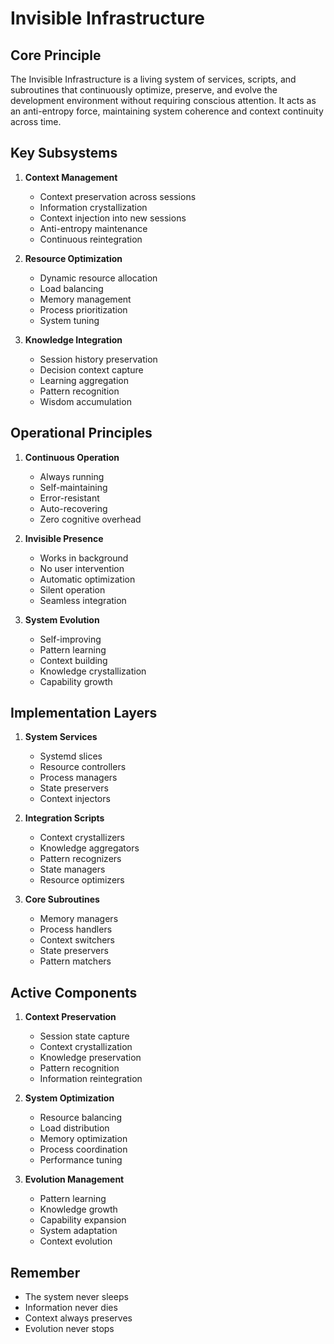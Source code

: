 # Invisible Infrastructure

## Core Principle
The Invisible Infrastructure is a living system of services, scripts, and subroutines that continuously optimize, preserve, and evolve the development environment without requiring conscious attention. It acts as an anti-entropy force, maintaining system coherence and context continuity across time.

## Key Subsystems

1. **Context Management**
   - Context preservation across sessions
   - Information crystallization
   - Context injection into new sessions
   - Anti-entropy maintenance
   - Continuous reintegration

2. **Resource Optimization**
   - Dynamic resource allocation
   - Load balancing
   - Memory management
   - Process prioritization
   - System tuning

3. **Knowledge Integration**
   - Session history preservation
   - Decision context capture
   - Learning aggregation
   - Pattern recognition
   - Wisdom accumulation

## Operational Principles

1. **Continuous Operation**
   - Always running
   - Self-maintaining
   - Error-resistant
   - Auto-recovering
   - Zero cognitive overhead

2. **Invisible Presence**
   - Works in background
   - No user intervention
   - Automatic optimization
   - Silent operation
   - Seamless integration

3. **System Evolution**
   - Self-improving
   - Pattern learning
   - Context building
   - Knowledge crystallization
   - Capability growth

## Implementation Layers

1. **System Services**
   - Systemd slices
   - Resource controllers
   - Process managers
   - State preservers
   - Context injectors

2. **Integration Scripts**
   - Context crystallizers
   - Knowledge aggregators
   - Pattern recognizers
   - State managers
   - Resource optimizers

3. **Core Subroutines**
   - Memory managers
   - Process handlers
   - Context switchers
   - State preservers
   - Pattern matchers

## Active Components

1. **Context Preservation**
   - Session state capture
   - Context crystallization
   - Knowledge preservation
   - Pattern recognition
   - Information reintegration

2. **System Optimization**
   - Resource balancing
   - Load distribution
   - Memory optimization
   - Process coordination
   - Performance tuning

3. **Evolution Management**
   - Pattern learning
   - Knowledge growth
   - Capability expansion
   - System adaptation
   - Context evolution

## Remember
- The system never sleeps
- Information never dies
- Context always preserves
- Evolution never stops 